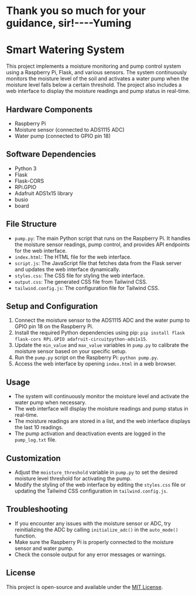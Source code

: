 # Thank you so much for your guidance, sir!----Yuming
# Smart Watering System

This project implements a moisture monitoring and pump control system using a Raspberry Pi, Flask, and various sensors. The system continuously monitors the moisture level of the soil and activates a water pump when the moisture level falls below a certain threshold. The project also includes a web interface to display the moisture readings and pump status in real-time.

## Hardware Components

- Raspberry Pi
- Moisture sensor (connected to ADS1115 ADC)
- Water pump (connected to GPIO pin 18)

## Software Dependencies

- Python 3
- Flask
- Flask-CORS
- RPi.GPIO
- Adafruit ADS1x15 library
- busio
- board

## File Structure

- `pump.py`: The main Python script that runs on the Raspberry Pi. It handles the moisture sensor readings, pump control, and provides API endpoints for the web interface.
- `index.html`: The HTML file for the web interface.
- `script.js`: The JavaScript file that fetches data from the Flask server and updates the web interface dynamically.
- `styles.css`: The CSS file for styling the web interface.
- `output.css`: The generated CSS file from Tailwind CSS.
- `tailwind.config.js`: The configuration file for Tailwind CSS.

## Setup and Configuration

1. Connect the moisture sensor to the ADS1115 ADC and the water pump to GPIO pin 18 on the Raspberry Pi.
2. Install the required Python dependencies using pip: `pip install flask flask-cors RPi.GPIO adafruit-circuitpython-ads1x15`.
3. Update the `min_value` and `max_value` variables in `pump.py` to calibrate the moisture sensor based on your specific setup.
4. Run the `pump.py` script on the Raspberry Pi: `python pump.py`.
5. Access the web interface by opening `index.html` in a web browser.

## Usage

- The system will continuously monitor the moisture level and activate the water pump when necessary.
- The web interface will display the moisture readings and pump status in real-time.
- The moisture readings are stored in a list, and the web interface displays the last 10 readings.
- The pump activation and deactivation events are logged in the `pump_log.txt` file.

## Customization

- Adjust the `moisture_threshold` variable in `pump.py` to set the desired moisture level threshold for activating the pump.
- Modify the styling of the web interface by editing the `styles.css` file or updating the Tailwind CSS configuration in `tailwind.config.js`.

## Troubleshooting

- If you encounter any issues with the moisture sensor or ADC, try reinitializing the ADC by calling `initialize_adc()` in the `auto_mode()` function.
- Make sure the Raspberry Pi is properly connected to the moisture sensor and water pump.
- Check the console output for any error messages or warnings.

## License

This project is open-source and available under the [MIT License](https://opensource.org/licenses/MIT).
